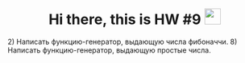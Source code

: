 <h1 align="center">Hi there, this is HW #9</a> 
<img src="https://github.com/blackcater/blackcater/raw/main/images/Hi.gif" height="32"/></h1>
<p>
2) Написать функцию-генератор, выдающую числа фибоначчи.
8) Написать функцию-генератор, выдающую простые числа.
</p>